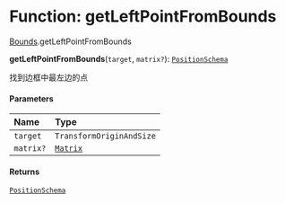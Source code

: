 # Function: getLeftPointFromBounds

[Bounds](/auto-docs/editor/modules/Bounds.md).getLeftPointFromBounds

**getLeftPointFromBounds**(`target`, `matrix?`): [`PositionSchema`](/auto-docs/editor/interfaces/PositionSchema.md)

找到边框中最左边的点

#### Parameters

| Name | Type |
| :------ | :------ |
| `target` | `TransformOriginAndSize` |
| `matrix?` | [`Matrix`](/auto-docs/editor/classes/Matrix.md) |

#### Returns

[`PositionSchema`](/auto-docs/editor/interfaces/PositionSchema.md)
